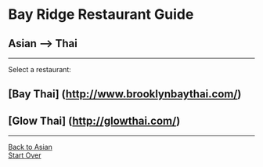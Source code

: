 # Bay Ridge Restaurant Guide
## Asian --> Thai
---
Select a restaurant:
## [Bay Thai] (http://www.brooklynbaythai.com/)
## [Glow Thai] (http://glowthai.com/)
---
[Back to Asian](../asian.md)  
[Start Over](../../home.md)